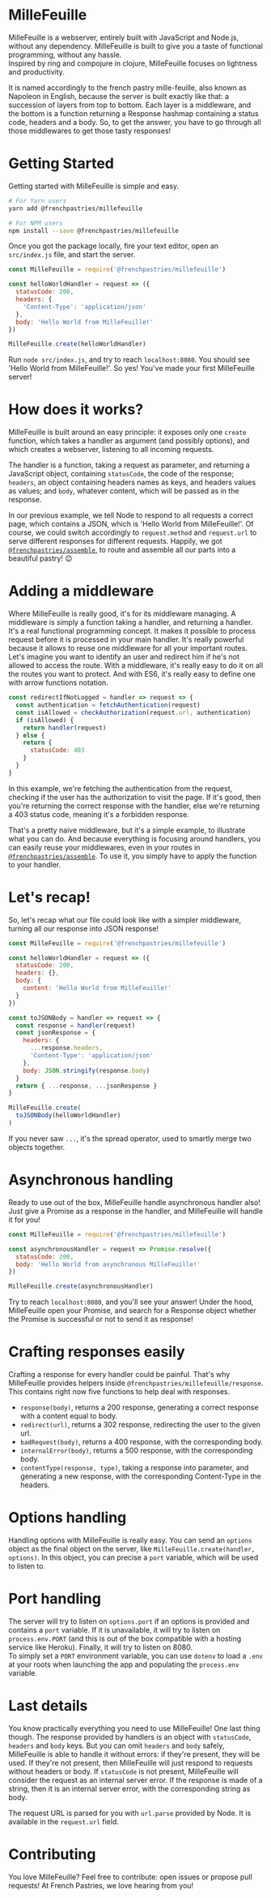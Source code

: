 # MilleFeuille

MilleFeuille is a webserver, entirely built with JavaScript and Node.js, without any dependency. MilleFeuille is built to give you a taste of functional programming, without any hassle.  
Inspired by ring and compojure in clojure, MilleFeuille focuses on lightness and productivity.

It is named accordingly to the french pastry mille-feuille, also known as Napoleon in English, because the server is built exactly like that: a succession of layers from top to bottom. Each layer is a middleware, and the bottom is a function returning a Response hashmap containing a status code, headers and a body. So, to get the answer, you have to go through all those middlewares to get those tasty responses!

# Getting Started

Getting started with MilleFeuille is simple and easy.

```bash
# For Yarn users
yarn add @frenchpastries/millefeuille
```

```bash
# For NPM users
npm install --save @frenchpastries/millefeuille
```

Once you got the package locally, fire your text editor, open an `src/index.js` file, and start the server.

```javascript
const MilleFeuille = require('@frenchpastries/millefeuille')

const helloWorldHandler = request => ({
  statusCode: 200,
  headers: {
    'Content-Type': 'application/json'
  },
  body: 'Hello World from MilleFeuille!'
})

MilleFeuille.create(helloWorldHandler)
```

Run `node src/index.js`, and try to reach `localhost:8080`. You should see 'Hello World from MilleFeuille!'. So yes! You've made your first MilleFeuille server!

# How does it works?

MilleFeuille is built around an easy principle: it exposes only one `create` function, which takes a handler as argument (and possibly options), and which creates a webserver, listening to all incoming requests.

The handler is a function, taking a request as parameter, and returning a JavaScript object, containing `statusCode`, the code of the response; `headers`, an object containing headers names as keys, and headers values as values; and `body`, whatever content, which will be passed as in the response.

In our previous example, we tell Node to respond to all requests a correct page, which contains a JSON, which is 'Hello World from MilleFeuille!'. Of course, we could switch accordingly to `request.method` and `request.url` to serve different responses for different requests. Happily, we got [`@frenchpastries/assemble`](https://github.com/FrenchPastries/assemble), to route and assemble all our parts into a beautiful pastry! 😉

# Adding a middleware

Where MilleFeuille is really good, it's for its middleware managing. A middleware is simply a function taking a handler, and returning a handler. It's a real functional programming concept. It makes it possible to process request before it is processed in your main handler. It's really powerful because it allows to reuse one middleware for all your important routes. Let's imagine you want to identify an user and redirect him if he's not allowed to access the route. With a middleware, it's really easy to do it on all the routes you want to protect. And with ES6, it's really easy to define one with arrow functions notation.

```javascript
const redirectIfNotLogged = handler => request => {
  const authentication = fetchAuthentication(request)
  const isAllowed = checkAuthorization(request.url, authentication)
  if (isAllowed) {
    return handler(request)
  } else {
    return {
      statusCode: 403
    }
  }
}
```

In this example, we're fetching the authentication from the request, checking if the user has the authorization to visit the page. If it's good, then you're returning the correct response with the handler, else we're returning a 403 status code, meaning it's a forbidden response.

That's a pretty naive middleware, but it's a simple example, to illustrate what you can do. And because everything is focusing around handlers, you can easily reuse your middlewares, even in your routes in [`@frenchpastries/assemble`](https://github.com/FrenchPastries/assemble). To use it, you simply have to apply the function to your handler.

# Let's recap!

So, let's recap what our file could look like with a simpler middleware, turning all our response into JSON response!

```javascript
const MilleFeuille = require('@frenchpastries/millefeuille')

const helloWorldHandler = request => ({
  statusCode: 200,
  headers: {},
  body: {
    content: 'Hello World from MilleFeuille!'
  }
})

const toJSONBody = handler => request => {
  const response = handler(request)
  const jsonResponse = {
    headers: {
      ...response.headers,
      'Content-Type': 'application/json'
    },
    body: JSON.stringify(response.body)
  }
  return { ...response, ...jsonResponse }
}

MilleFeuille.create(
  toJSONBody(helloWorldHandler)
)
```

If you never saw `...`, it's the spread operator, used to smartly merge two objects together.

# Asynchronous handling

Ready to use out of the box, MilleFeuille handle asynchronous handler also! Just give a Promise as a response in the handler, and MilleFeuille will handle it for you!

```javascript
const MilleFeuille = require('@frenchpastries/millefeuille')

const asynchronousHandler = request => Promise.resolve({
  statusCode: 200,
  body: 'Hello World from asynchronous MilleFeuille!'
})

MilleFeuille.create(asynchronousHandler)
```

Try to reach `localhost:8080`, and you'll see your answer! Under the hood, MilleFeuille open your Promise, and search for a Response object whether the Promise is successful or not to send it as response!

# Crafting responses easily

Crafting a response for every handler could be painful. That's why MilleFeuille provides helpers inside `@frenchpastries/millefeuille/response`. This contains right now five functions to help deal with responses.

- `response(body)`, returns a 200 response, generating a correct response with a content equal to body.
- `redirect(url)`, returns a 302 response, redirecting the user to the given url.
- `badRequest(body)`, returns a 400 response, with the corresponding body.
- `internalError(body)`, returns a 500 response, with the corresponding body.
- `contentType(response, type)`, taking a response into parameter, and generating a new response, with the corresponding Content-Type in the headers.

# Options handling

Handling options with MilleFeuille is really easy. You can send an `options` object as the final object on the server, like `MilleFeuille.create(handler, options)`. In this object, you can precise a `port` variable, which will be used to listen to.

# Port handling
The server will try to listen on `options.port` if an options is provided and contains a `port` variable. If it is unavailable, it will try to listen on `process.env.PORT` (and this is out of the box compatible with a hosting service like Heroku). Finally, it will try to listen on 8080.  
To simply set a `PORT` environment variable, you can use `dotenv` to load a `.env` at your roots when launching the app and populating the `process.env` variable.

# Last details

You know practically everything you need to use MilleFeuille! One last thing though. The response provided by handlers is an object with `statusCode`, `headers` and `body` keys. But you can omit `headers` and `body` safely, MilleFeuille is able to handle it without errors: if they're present, they will be used. If they're not present, then MilleFeuille will just respond to requests without headers or body. If `statusCode` is not present, MilleFeuille will consider the request as an internal server error. If the response is made of a string, then it is an internal server error, with the corresponding string as body.

The request URL is parsed for you with `url.parse` provided by Node. It is available in the `request.url` field.

# Contributing

You love MilleFeuille? Feel free to contribute: open issues or propose pull requests! At French Pastries, we love hearing from you!
